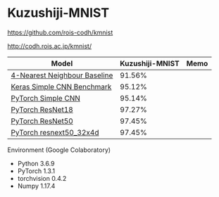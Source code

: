 # Kuzushiji-MNIST

https://github.com/rois-codh/kmnist

http://codh.rois.ac.jp/kmnist/



|Model                            | Kuzushiji-MNIST | Memo
|---------------------------------|--------|---|
|[4-Nearest Neighbour Baseline](benchmarks/kuzushiji_mnist_knn.py)       | 91.56% | 
|[Keras Simple CNN Benchmark](benchmarks/kuzushiji_mnist_cnn.py)         | 95.12% |
|[PyTorch Simple CNN](colab_kmnist_pytorch_cnn_2.ipynb)                  | 95.14% |
|[PyTorch ResNet18](colab_kmnist_pytorch_resnet18.ipynb)                 | 97.27% |
|[PyTorch ResNet50](colab_kmnist_pytorch_resnet50_2.ipynb)               | 97.45% |
|[PyTorch resnext50_32x4d](colab_kmnist_pytorch_resnext50_32x4d-2.ipynb) | 97.45% |


Environment (Google Colaboratory)
- Python  3.6.9
- PyTorch 1.3.1
- torchvision 0.4.2
- Numpy   1.17.4
